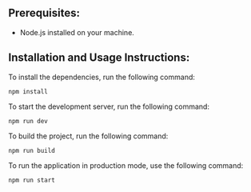 ## Prerequisites:
- Node.js installed on your machine.

## Installation and Usage Instructions:

To install the dependencies, run the following command:

```
npm install
```

To start the development server, run the following command:

```
npm run dev
```

To build the project, run the following command:

```
npm run build
```

To run the application in production mode, use the following command:

```
npm run start
```

